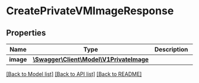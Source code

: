 # CreatePrivateVMImageResponse

## Properties
Name | Type | Description | Notes
------------ | ------------- | ------------- | -------------
**image** | [**\Swagger\Client\Model\V1PrivateImage**](V1PrivateImage.md) |  | [optional] 

[[Back to Model list]](../../README.md#documentation-for-models) [[Back to API list]](../../README.md#documentation-for-api-endpoints) [[Back to README]](../../README.md)


